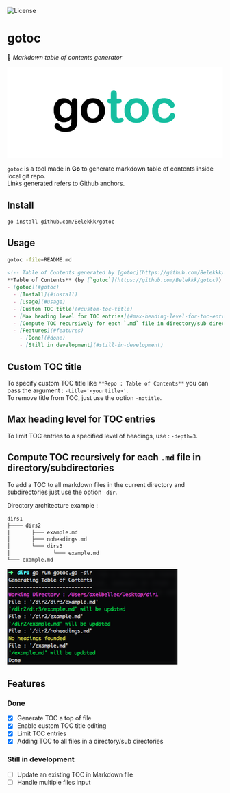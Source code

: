 
![License](http://img.shields.io/:license-mit-blue.svg)

# gotoc
:page_facing_up: _Markdown table of contents generator_

![logo_godoc](img/gotoc.png)

`gotoc` is a tool made in **Go** to generate markdown table of contents inside local git repo.  
Links generated refers to Github anchors.

## Install

```sh
go install github.com/Belekkk/gotoc
```


## Usage

```sh
gotoc -file=README.md
```

```md
<!-- Table of Contents generated by [gotoc](https://github.com/Belekkk/gotoc) -->
**Table of Contents** (by [`gotoc`](https://github.com/Belekkk/gotoc))
- [gotoc](#gotoc)
  - [Install](#install)
  - [Usage](#usage)
  - [Custom TOC title](#custom-toc-title)
  - [Max heading level for TOC entries](#max-heading-level-for-toc-entries)
  - [Compute TOC recursively for each `.md` file in directory/sub directories](#compute-toc-recursively-for-each-md-file-in-directory-sub-directories)
  - [Features](#features)
    - [Done](#done)
    - [Still in development](#still-in-development)
```

## Custom TOC title

To specify custom TOC title like `**Repo : Table of Contents**` you can pass the argument : `-title='<yourtitle>'`.  
To remove title from TOC, just use the option `-notitle`.

## Max heading level for TOC entries

To limit TOC entries to a specified level of headings, use : `-depth=3`.

## Compute TOC recursively for each `.md` file in directory/subdirectories

To add a TOC to all markdown files in the current directory and subdirectories just use the option `-dir`.  

Directory architecture example : 
```
dirs1
├──── dirs2
│       ├─── example.md
│       ├─── noheadings.md
│       └─── dirs3
│              └─── example.md
└─── example.md
```

![logo_godoc](img/toc_all_dirs.png)

## Features

### Done

- [X] Generate TOC a top of file
- [X] Enable custom TOC title editing
- [X] Limit TOC entries
- [X] Adding TOC to all files in a directory/sub directories

### Still in development

- [ ] Update an existing TOC in Markdown file
- [ ] Handle multiple files input
